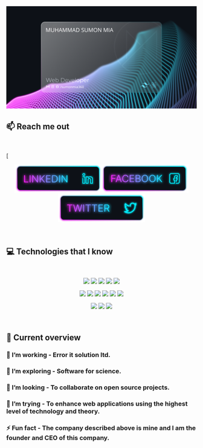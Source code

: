 <a href="https://www.linkedin.com/in/sumonmia360/">
<!-- <img src="https://raw.githubusercontent.com/mir-hussain/mir-hussain/main/images/cover.svg" /> -->
<img src="https://github.com/sumonmia360/sumonmia360/blob/main/cover.png" />
</a>


## :mailbox: Reach me out

<br />

[<p align="center">[<img height="75" src="https://github.com/sumonmia360/sumonmia360/blob/main/Linkedin.png">](https://www.linkedin.com/in/sumonmia360)[<img height="75" src="https://github.com/sumonmia360/sumonmia360/blob/main/Facebook.png">](https://www.facebook.com/sumonmia360/)[<img height="75" src="https://github.com/sumonmia360/sumonmia360/blob/main/Twitter.png"> </p>](https://x.com/SumonMia360)


<br />

## :computer: Technologies that I know

<br>
<p align="center">
<img src="https://github.com/mir-hussain/mir-hussain/blob/main/images/icons/HTML.png"/>
<img src="https://github.com/mir-hussain/mir-hussain/blob/main/images/icons/css.png"/>
<img src="https://github.com/mir-hussain/mir-hussain/blob/main/images/icons/JavaScript.png"/>
<img src="https://github.com/mir-hussain/mir-hussain/blob/main/images/icons/python.png"/>
<!-- <img src="https://github.com/mir-hussain/mir-hussain/blob/main/images/icons/c.png"/> -->
<img src="https://github.com/mir-hussain/mir-hussain/blob/main/images/icons/cpp.png"/>
</p>
<p align="center">
<img src="https://github.com/mir-hussain/mir-hussain/blob/main/images/icons/react.png"/>
<img src="https://github.com/mir-hussain/mir-hussain/blob/main/images/icons/redux.png"/>
<img src="https://github.com/mir-hussain/mir-hussain/blob/main/images/icons/sass.png"/>
<img src="https://github.com/mir-hussain/mir-hussain/blob/main/images/icons/tailwind.png"/>
<img src="https://github.com/mir-hussain/mir-hussain/blob/main/images/icons/Bootsrap.png"/>
<img src="https://github.com/mir-hussain/mir-hussain/blob/main/images/icons/firebase.png"/>
</p>
<p align="center">
<img src="https://github.com/mir-hussain/mir-hussain/blob/main/images/icons/node.png"/>
<img src="https://github.com/mir-hussain/mir-hussain/blob/main/images/icons/express.png"/>
<img src="https://github.com/mir-hussain/mir-hussain/blob/main/images/icons/mongo.png"/>
</p><br/>

## :eyes: Current overview

<!--<div align="left">
<a ><img align="right" src="" width="200" alt="Mir Hussain's Dev Card"/></a>
</div> -->

### 🔭 I’m working - Error it solution ltd. 
### 🌱 I’m exploring - Software for science. 
### 👯 I’m looking - To collaborate on open source projects. 
### 🤔 I’m trying - To enhance web applications using the highest level of technology and theory. 
### ⚡ Fun fact - The company described above is mine and I am the founder and CEO of this company.


<br />

<!--  ## :book: My recent blog posts -->
<!-- BLOG-POST-LIST:START -->

<!-- BLOG-POST-LIST:END -->
